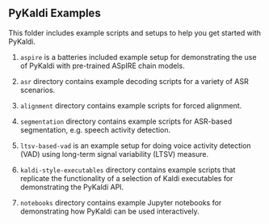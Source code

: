 PyKaldi Examples
----------------

This folder includes example scripts and setups to help you get started with
PyKaldi.

1. `aspire` is a batteries included example setup for demonstrating the use of
   PyKaldi with pre-trained ASpIRE chain models.

2. `asr` directory contains example decoding scripts for a variety of ASR
   scenarios.

3. `alignment` directory contains example scripts for forced alignment.

4. `segmentation` directory contains example scripts for ASR-based segmentation,
   e.g. speech activity detection.

5. `ltsv-based-vad` is an example setup for doing voice activity detection (VAD)
   using long-term signal variability (LTSV) measure.

6. `kaldi-style-executables` directory contains example scripts that replicate
   the functionality of a selection of Kaldi executables for demonstrating the
   PyKaldi API.

7. `notebooks` directory contains example Jupyter notebooks for demonstrating
   how PyKaldi can be used interactively.
